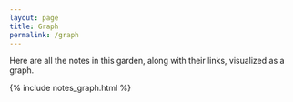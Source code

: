 ```yaml
---
layout: page
title: Graph
permalink: /graph
---
```


<p>Here are all the notes in this garden, along with their links, visualized as a graph.</p>

{% include notes_graph.html %}